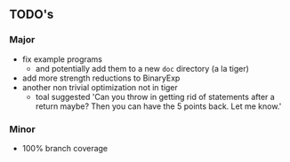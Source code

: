 ## TODO's

### Major

- fix example programs 
    - and potentially add them to a new `doc` directory (a la tiger)
- add more strength reductions to BinaryExp
- another non trivial optimization not in tiger
    - toal suggested 'Can you throw in getting rid of statements after a return maybe? Then you can have the 5 points back. Let me know.'

### Minor

- 100% branch coverage
